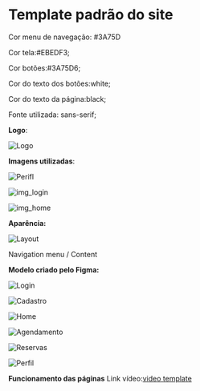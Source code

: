 # Template padrão do site

Cor menu de navegação: #3A75D

Cor tela:#EBEDF3;

Cor botões:#3A75D6;

Cor do texto dos botões:white;

Cor do texto da página:black;

Fonte utilizada: sans-serif;

**Logo**:

![Logo](https://github.com/juliamascari/pmv-si-2024-1-pe1-t3-si_t3_app_web_1osem2024_gp04/blob/main/Img.template/LOGO.png?raw=true)


**Imagens utilizadas**:


![Perifl](https://github.com/juliamascari/pmv-si-2024-1-pe1-t3-si_t3_app_web_1osem2024_gp04/blob/main/Img.template/PERFIL.png?raw=true)

![img_login](https://github.com/juliamascari/pmv-si-2024-1-pe1-t3-si_t3_app_web_1osem2024_gp04/blob/main/Img.template/ESCRITORIO-1.png?raw=true)

![img_home](https://github.com/juliamascari/pmv-si-2024-1-pe1-t3-si_t3_app_web_1osem2024_gp04/blob/main/Img.template/ESCRITORIO-2.png?raw=true)


**Aparência:**

![Layout](https://github.com/juliamascari/pmv-si-2024-1-pe1-t3-si_t3_app_web_1osem2024_gp04/blob/main/Img.template/TEMPLATE.png?raw=true)

Navigation menu      /    Content


**Modelo criado pelo Figma:**

![Login](https://github.com/juliamascari/pmv-si-2024-1-pe1-t3-si_t3_app_web_1osem2024_gp04/blob/main/Img.template/LOGIN.png?raw=true)


![Cadastro](https://github.com/juliamascari/pmv-si-2024-1-pe1-t3-si_t3_app_web_1osem2024_gp04/blob/main/Img.template/CADASTRO.png?raw=true)


![Home](https://github.com/juliamascari/pmv-si-2024-1-pe1-t3-si_t3_app_web_1osem2024_gp04/blob/main/Img.template/HOME.png?raw=true)


![Agendamento](https://github.com/juliamascari/pmv-si-2024-1-pe1-t3-si_t3_app_web_1osem2024_gp04/blob/main/Img.template/AGENDAMENTO.png?raw=true)


![Reservas](https://github.com/juliamascari/pmv-si-2024-1-pe1-t3-si_t3_app_web_1osem2024_gp04/blob/main/Img.template/RESERVAS.png?raw=true)


![Perfil](https://github.com/juliamascari/pmv-si-2024-1-pe1-t3-si_t3_app_web_1osem2024_gp04/blob/main/Img.template/PERFIL.1.png?raw=true)

**Funcionamento das páginas**
Link vídeo:[video template](https://www.youtube.com/watch?v=G6xjwmz6u8I)
